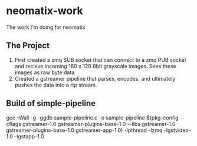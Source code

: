 # neomatix-work
The work I'm doing for neomatix

## The Project

1. First created a zmq SUB socket that can connect to a zmq PUB socket and recieve incoming 160 x 120 8bit grayscale images.
Sees these images as raw byte data
2. Created a gstreamer pipeline that parses, encodes, and ultimately pushes the data into a rtp stream.

## Build of simple-pipeline
gcc -Wall -g -ggdb sample-pipeline.c -o sample-pipeline $(pkg-config --cflags gstreamer-1.0  gstreamer-plugins-base-1.0 --libs gstreamer-1.0 gstreamer-plugins-base-1.0 gstreamer-app-1.0) -lpthread -lzmq -lgstvideo-1.0 -lgstapp-1.0
